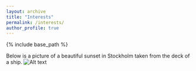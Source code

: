 ```yaml
---
layout: archive
title: "Interests"
permalink: /interests/
author_profile: true
---
```


{% include base_path %}

Below is a picture of a beautiful sunset in Stockholm taken from the deck of a ship.
![Alt text](https://gourav-prateek-sharma.github.io/files/images/1679178556461.jpg "Sunset in Stockholm.")


